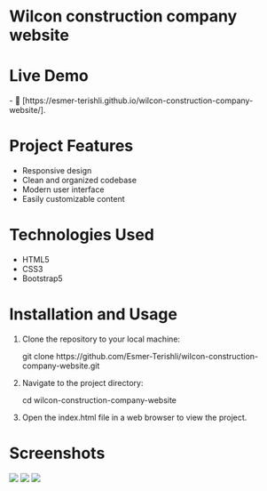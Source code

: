 <h1>Wilcon construction company website</h1>

<h1>Live Demo</h1>
- 📄 [https://esmer-terishli.github.io/wilcon-construction-company-website/].

<h1>Project Features</h1>
<ul>
  <li>Responsive design</li>
  <li>Clean and organized codebase</li>
  <li>Modern user interface</li>
  <li>Easily customizable content</li>
</ul>

<h1>Technologies Used</h1>
<ul>
  <li>HTML5</li>
  <li>CSS3</li>
  <li>Bootstrap5</li>
</ul>

<h1>Installation and Usage</h1>
<ol>
  <li>Clone the repository to your local machine:
    <p>git clone https://github.com/Esmer-Terishli/wilcon-construction-company-website.git</p>
  </li>
    <li>Navigate to the project directory:
    <p>cd wilcon-construction-company-website</p>
  </li>
  <li>Open the index.html file in a web browser to view the project.</li>
</ol>

<h1>Screenshots</h1>
<img src="https://i.imgur.com/Bp7fVXs.jpg">
<img src="https://i.imgur.com/LAO46h9.png">
<img src="https://i.imgur.com/ekS9pLF.png">
